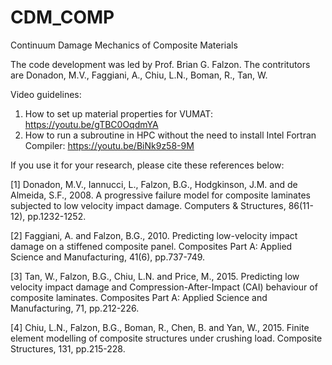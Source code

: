 # CDM_COMP
Continuum Damage Mechanics of Composite Materials

The code development was led by Prof. Brian G. Falzon. The contritutors are Donadon, M.V., Faggiani, A., Chiu, L.N., Boman, R., Tan, W.

Video guidelines:

1. How to set up material properties for VUMAT: https://youtu.be/gTBC0OqdmYA
2. How to run a subroutine in HPC without the need to install Intel Fortran Compiler: https://youtu.be/BiNk9z58-9M 

If you use it for your research, please cite these references below:

[1] Donadon, M.V., Iannucci, L., Falzon, B.G., Hodgkinson, J.M. and de Almeida, S.F., 2008. A progressive failure model for composite laminates subjected to low velocity impact damage. Computers & Structures, 86(11-12), pp.1232-1252.

[2] Faggiani, A. and Falzon, B.G., 2010. Predicting low-velocity impact damage on a stiffened composite panel. Composites Part A: Applied Science and Manufacturing, 41(6), pp.737-749.

[3] Tan, W., Falzon, B.G., Chiu, L.N. and Price, M., 2015. Predicting low velocity impact damage and Compression-After-Impact (CAI) behaviour of composite laminates. Composites Part A: Applied Science and Manufacturing, 71, pp.212-226.

[4] Chiu, L.N., Falzon, B.G., Boman, R., Chen, B. and Yan, W., 2015. Finite element modelling of composite structures under crushing load. Composite Structures, 131, pp.215-228.

